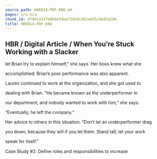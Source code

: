 ```yaml
---
source_path: H06D14-PDF-ENG.md
pages: n/a-n/a
chunk_id: dfd91a33fe0b9efdee7192dc562a655c9ed2a284
title: H06D14-PDF-ENG
---
```

## HBR / Digital Article / When You’re Stuck Working with a Slacker

let Brian try to explain himself,” she says. Her boss knew what she

accomplished; Brian’s poor performance was also apparent.

Lauren continued to work at the organization, and she got used to

dealing with Brian. “He became known as the underperformer in

our department, and nobody wanted to work with him,” she says.

“Eventually, he left the company.”

Her advice to others in this situation: “Don’t let an underperformer drag

you down, because they will if you let them. Stand tall; let your work

speak for itself.”

Case Study #2: Deﬁne roles and responsibilities to increase
